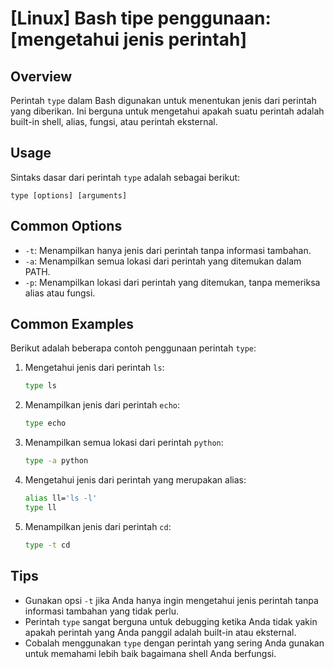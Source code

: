 # [Linux] Bash tipe penggunaan: [mengetahui jenis perintah]

## Overview
Perintah `type` dalam Bash digunakan untuk menentukan jenis dari perintah yang diberikan. Ini berguna untuk mengetahui apakah suatu perintah adalah built-in shell, alias, fungsi, atau perintah eksternal.

## Usage
Sintaks dasar dari perintah `type` adalah sebagai berikut:

```
type [options] [arguments]
```

## Common Options
- `-t`: Menampilkan hanya jenis dari perintah tanpa informasi tambahan.
- `-a`: Menampilkan semua lokasi dari perintah yang ditemukan dalam PATH.
- `-p`: Menampilkan lokasi dari perintah yang ditemukan, tanpa memeriksa alias atau fungsi.

## Common Examples
Berikut adalah beberapa contoh penggunaan perintah `type`:

1. Mengetahui jenis dari perintah `ls`:
   ```bash
   type ls
   ```

2. Menampilkan jenis dari perintah `echo`:
   ```bash
   type echo
   ```

3. Menampilkan semua lokasi dari perintah `python`:
   ```bash
   type -a python
   ```

4. Mengetahui jenis dari perintah yang merupakan alias:
   ```bash
   alias ll='ls -l'
   type ll
   ```

5. Menampilkan jenis dari perintah `cd`:
   ```bash
   type -t cd
   ```

## Tips
- Gunakan opsi `-t` jika Anda hanya ingin mengetahui jenis perintah tanpa informasi tambahan yang tidak perlu.
- Perintah `type` sangat berguna untuk debugging ketika Anda tidak yakin apakah perintah yang Anda panggil adalah built-in atau eksternal.
- Cobalah menggunakan `type` dengan perintah yang sering Anda gunakan untuk memahami lebih baik bagaimana shell Anda berfungsi.